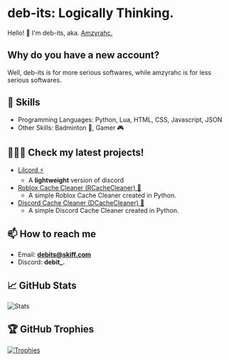# deb-its: Logically Thinking.

Hello! 👋 I'm deb-its, aka. [Amzyrahc.](https://github.com/amzyrahc)

## Why do you have a new account?
Well, deb-its is for more serious softwares, while amzyrahc is for less serious softwares.

## 🔧 Skills

- Programming Languages: Python, Lua, HTML, CSS, Javascript, JSON
- Other Skills: Badminton 🏸, Gamer 🎮

## 👩🏻‍💻 Check my latest projects!

- [Lilcord ⚡](https://github.com/deb-its/Lilcord)
  - A **lightweight** version of discord
- [Roblox Cache Cleaner (RCacheCleaner) 🧹](https://github.com/deb-its/RCacheCleaner)
  - A simple Roblox Cache Cleaner created in Python.
- [Discord Cache Cleaner (DCacheCleaner) 🧹](https://github.com/deb-its/DCacheCleaner)
  - A simple Discord Cache Cleaner created in Python.


## 📫 How to reach me

- Email: **debits@skiff.com**
- Discord: **debit_.**

## 📈 GitHub Stats

![Stats](https://github-readme-stats.vercel.app/api?username=deb-its&show_icons=true&theme=radical)

## 🏆 GitHub Trophies

[![Trophies](https://github-profile-trophy.vercel.app/?username=deb-its)](https://github.com/ryo-ma/github-profile-trophy)

